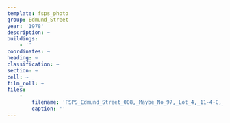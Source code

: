 ```yaml
---
template: fsps_photo
group: Edmund_Street
year: '1978'
description: ~
buildings:
    - ''
coordinates: ~
heading: ~
classification: ~
section: ~
cell: ~
film_roll: ~
files:
    -
        filename: 'FSPS_Edmund_Street_008,_Maybe_No_97,_Lot_4,_11-4-C,_1978.png'
        caption: ''
---
```

